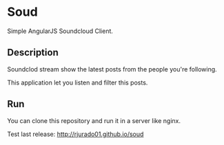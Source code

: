 # Soud
Simple AngularJS Soundcloud Client.

## Description

Soundclod stream show the latest posts from the people you're following.

This application let you listen and filter this posts.

## Run

You can clone this repository and run it in a server like nginx.

Test last release: http://rjurado01.github.io/soud

